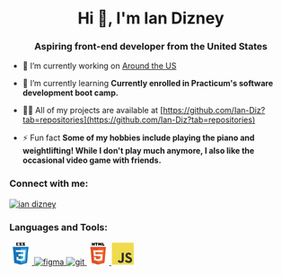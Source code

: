 <h1 align="center">Hi 👋, I'm Ian Dizney</h1>
<h3 align="center">Aspiring front-end developer from the United States</h3>

- 🔭 I’m currently working on [Around the US](https://ian-diz.github.io/se_project_aroundtheus/)

- 🌱 I’m currently learning **Currently enrolled in Practicum's software development boot camp.**

- 👨‍💻 All of my projects are available at [https://github.com/Ian-Diz?tab=repositories](https://github.com/Ian-Diz?tab=repositories)

- ⚡ Fun fact **Some of my hobbies include playing the piano and weightlifting! While I don't play much anymore, I also like the occasional video game with friends.**

<h3 align="left">Connect with me:</h3>
<p align="left">
<a href="https://linkedin.com/in/ian dizney" target="blank"><img align="center" src="https://raw.githubusercontent.com/rahuldkjain/github-profile-readme-generator/master/src/images/icons/Social/linked-in-alt.svg" alt="ian dizney" height="30" width="40" /></a>
</p>

<h3 align="left">Languages and Tools:</h3>
<p align="left"> </a> <a href="https://www.w3schools.com/css/" target="_blank" rel="noreferrer"> <img src="https://raw.githubusercontent.com/devicons/devicon/master/icons/css3/css3-original-wordmark.svg" alt="css3" width="40" height="40"/> </a> <a href="https://www.figma.com/" target="_blank" rel="noreferrer"> <img src="https://www.vectorlogo.zone/logos/figma/figma-icon.svg" alt="figma" width="40" height="40"/> </a> <a href="https://git-scm.com/" target="_blank" rel="noreferrer"> <img src="https://www.vectorlogo.zone/logos/git-scm/git-scm-icon.svg" alt="git" width="40" height="40"/> </a> <a href="https://www.w3.org/html/" target="_blank" rel="noreferrer"> <img src="https://raw.githubusercontent.com/devicons/devicon/master/icons/html5/html5-original-wordmark.svg" alt="html5" width="40" height="40"/> </a> <a href="https://developer.mozilla.org/en-US/docs/Web/JavaScript" target="_blank" rel="noreferrer"> <img src="https://raw.githubusercontent.com/devicons/devicon/master/icons/javascript/javascript-original.svg" alt="javascript" width="40" height="40"/> </a> </p>
